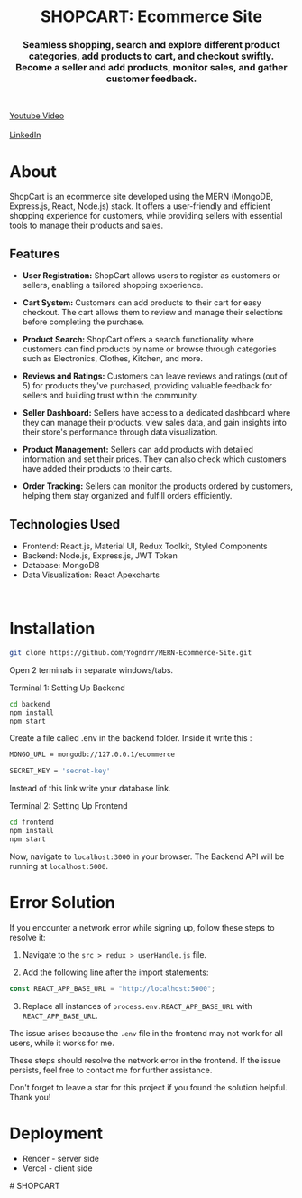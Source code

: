 <h1 align="center">
    SHOPCART: Ecommerce Site
</h1>

<h3 align="center">
Seamless shopping, search and explore different product categories, add products to cart, and checkout swiftly. <br>
Become a seller and add products, monitor sales, and gather customer feedback.
</h3>

<br>

[Youtube Video](https://youtu.be/i_z0HYk3IuQ?si=S04-IBq7Ny8k0FYC)
<br><br>
[LinkedIn](https://www.linkedin.com/in/yogndr/)

# About

ShopCart is an ecommerce site developed using the MERN (MongoDB, Express.js, React, Node.js) stack. It offers a user-friendly and efficient shopping experience for customers, while providing sellers with essential tools to manage their products and sales.

## Features

- **User Registration:** ShopCart allows users to register as customers or sellers, enabling a tailored shopping experience.

- **Cart System:** Customers can add products to their cart for easy checkout. The cart allows them to review and manage their selections before completing the purchase.

- **Product Search:** ShopCart offers a search functionality where customers can find products by name or browse through categories such as Electronics, Clothes, Kitchen, and more.

- **Reviews and Ratings:** Customers can leave reviews and ratings (out of 5) for products they've purchased, providing valuable feedback for sellers and building trust within the community.

- **Seller Dashboard:** Sellers have access to a dedicated dashboard where they can manage their products, view sales data, and gain insights into their store's performance through data visualization.

- **Product Management:** Sellers can add products with detailed information and set their prices. They can also check which customers have added their products to their carts.

- **Order Tracking:** Sellers can monitor the products ordered by customers, helping them stay organized and fulfill orders efficiently.

## Technologies Used

- Frontend: React.js, Material UI, Redux Toolkit, Styled Components
- Backend: Node.js, Express.js, JWT Token
- Database: MongoDB
- Data Visualization: React Apexcharts

<br>

# Installation

```sh
git clone https://github.com/Yogndrr/MERN-Ecommerce-Site.git
```
Open 2 terminals in separate windows/tabs.

Terminal 1: Setting Up Backend 
```sh
cd backend
npm install
npm start
```

Create a file called .env in the backend folder.
Inside it write this :

```sh
MONGO_URL = mongodb://127.0.0.1/ecommerce

SECRET_KEY = 'secret-key'
```
Instead of this link write your database link.

Terminal 2: Setting Up Frontend
```sh
cd frontend
npm install
npm start
```
Now, navigate to `localhost:3000` in your browser. 
The Backend API will be running at `localhost:5000`.
<br>
# Error Solution

If you encounter a network error while signing up, follow these steps to resolve it:

1. Navigate to the `src > redux > userHandle.js` file.

2. Add the following line after the import statements:

```javascript
const REACT_APP_BASE_URL = "http://localhost:5000";
```

3. Replace all instances of `process.env.REACT_APP_BASE_URL` with `REACT_APP_BASE_URL`.

The issue arises because the `.env` file in the frontend may not work for all users, while it works for me.

These steps should resolve the network error in the frontend. If the issue persists, feel free to contact me for further assistance.

Don't forget to leave a star for this project if you found the solution helpful. Thank you!

# Deployment
* Render - server side
* Vercel - client side

#   S H O P C A R T  
 